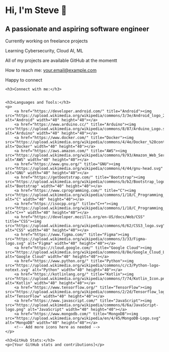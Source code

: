 <!DOCTYPE html>
<html lang="en">
<head>
    <meta charset="UTF-8">
    <meta name="viewport" content="width=device-width, initial-scale=1.0">
   
</head>
<body>
    <h1>Hi, I'm Steve 👋</h1>
    <h2>A passionate and aspiring software engineer</h2>
    <p>Currently working on freelance projects</p>
    <p>Learning Cybersecurity, Cloud AI, ML</p>
    <p>All of my projects are available GitHub at the momentt</a></p>
    <p>How to reach me: <a href="mailto:onseriosteve21@gmail.com">your.email@example.com</a></p>
    <p>Happy to connect</a></p>

    <h3>Connect with me:</h3>
    

    <h3>Languages and Tools:</h3>
    <p>
        <a href="https://developer.android.com/" title="Android"><img src="https://upload.wikimedia.org/wikipedia/commons/3/3e/Android_logo_2019.png" alt="Android" width="40" height="40"></a>
        <a href="https://www.arduino.cc/" title="Arduino"><img src="https://upload.wikimedia.org/wikipedia/commons/8/87/Arduino_Logo.svg" alt="Arduino" width="40" height="40"></a>
        <a href="https://www.docker.com/" title="Docker"><img src="https://upload.wikimedia.org/wikipedia/commons/4/4e/Docker_%28container_engine%29_logo.svg" alt="Docker" width="40" height="40"></a>
        <a href="https://aws.amazon.com/" title="AWS"><img src="https://upload.wikimedia.org/wikipedia/commons/9/93/Amazon_Web_Services_Logo.svg" alt="AWS" width="40" height="40"></a>
        <a href="https://www.gnu.org/" title="GNU"><img src="https://upload.wikimedia.org/wikipedia/commons/4/44/gnu-head.svg" alt="GNU" width="40" height="40"></a>
        <a href="https://getbootstrap.com/" title="Bootstrap"><img src="https://upload.wikimedia.org/wikipedia/commons/b/b2/Bootstrap_logo.svg" alt="Bootstrap" width="40" height="40"></a>
        <a href="https://www.cprogramming.com/" title="C"><img src="https://upload.wikimedia.org/wikipedia/commons/1/18/C_Programming_Language.svg" alt="C" width="40" height="40"></a>
        <a href="https://isocpp.org/" title="C++"><img src="https://upload.wikimedia.org/wikipedia/commons/1/18/C_Programming_Language.svg" alt="C++" width="40" height="40"></a>
        <a href="https://developer.mozilla.org/en-US/docs/Web/CSS" title="CSS"><img src="https://upload.wikimedia.org/wikipedia/commons/6/62/CSS3_logo.svg" alt="CSS" width="40" height="40"></a>
        <a href="https://www.figma.com/" title="Figma"><img src="https://upload.wikimedia.org/wikipedia/commons/3/33/Figma-logo.svg" alt="Figma" width="40" height="40"></a>
        <a href="https://cloud.google.com/" title="Google Cloud"><img src="https://upload.wikimedia.org/wikipedia/commons/8/8e/Google_Cloud_Logo.svg" alt="Google Cloud" width="40" height="40"></a>
        <a href="https://www.python.org/" title="Python"><img src="https://upload.wikimedia.org/wikipedia/commons/c/c3/Python-logo-notext.svg" alt="Python" width="40" height="40"></a>
        <a href="https://kotlinlang.org/" title="Kotlin"><img src="https://upload.wikimedia.org/wikipedia/commons/7/74/Kotlin_Icon.png" alt="Kotlin" width="40" height="40"></a>
        <a href="https://www.tensorflow.org/" title="TensorFlow"><img src="https://upload.wikimedia.org/wikipedia/commons/2/2d/Tensorflow_logo.svg" alt="TensorFlow" width="40" height="40"></a>
        <a href="https://www.javascript.com/" title="JavaScript"><img src="https://upload.wikimedia.org/wikipedia/commons/6/6a/JavaScript-logo.png" alt="JavaScript" width="40" height="40"></a>
        <a href="https://www.mongodb.com/" title="MongoDB"><img src="https://upload.wikimedia.org/wikipedia/en/4/45/MongoDB-Logo.svg" alt="MongoDB" width="40" height="40"></a>
        <!-- Add more icons here as needed -->
    </p>

    <h3>GitHub Stats:</h3>
    <p>[Your GitHub stats and contributions]</p>
</body>
</html>
